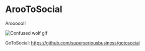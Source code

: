 # ArooToSocial

Arooooo!!

![Confused wolf gif](https://github.com/jwbjnwolf/arootosocial/assets/59905825/f763c01e-0f7c-4dfd-82c9-44bb7ec649fd)

GoToSocial: https://github.com/superseriousbusiness/gotosocial
